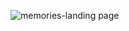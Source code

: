 ![memories-landing page](https://github.com/MasterHermit/memories---working/assets/75576825/d1addc97-183b-4c3b-addb-84b7d4bb55d7)
